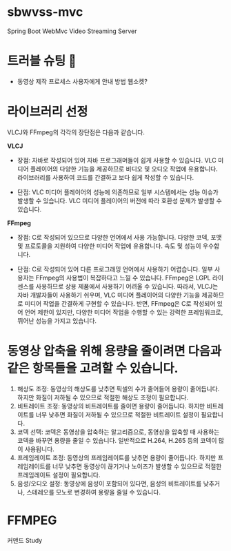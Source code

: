 # sbwvss-mvc
Spring Boot WebMvc Video Streaming Server


# 트러블 슈팅 🚀
- 동영상 제작 프로세스 사용자에게 안내 방법  웹소켓?

# 라이브러리 선정
VLCJ와 FFmpeg의 각각의 장단점은 다음과 같습니다.

<b>VLCJ</b>
- 장점: 자바로 작성되어 있어 자바 프로그래머들이 쉽게 사용할 수 있습니다.
VLC 미디어 플레이어의 다양한 기능을 제공하므로 비디오 및 오디오 작업에 유용합니다.
라이브러리를 사용하여 코드를 간결하고 보다 쉽게 작성할 수 있습니다.

- 단점: VLC 미디어 플레이어의 성능에 의존하므로 일부 시스템에서는 성능 이슈가 발생할 수 있습니다.
VLC 미디어 플레이어의 버전에 따라 호환성 문제가 발생할 수 있습니다.

<b>FFmpeg</b>
- 장점: C로 작성되어 있으므로 다양한 언어에서 사용 가능합니다.
다양한 코덱, 포맷 및 프로토콜을 지원하여 다양한 미디어 작업에 유용합니다.
속도 및 성능이 우수합니다.

- 단점: C로 작성되어 있어 다른 프로그래밍 언어에서 사용하기 어렵습니다.
일부 사용자는 FFmpeg의 사용법이 복잡하다고 느낄 수 있습니다.
FFmpeg은 LGPL 라이센스를 사용하므로 상용 제품에서 사용하기 어려울 수 있습니다.
따라서, VLCJ는 자바 개발자들이 사용하기 쉬우며, VLC 미디어 플레이어의 다양한 기능을 제공하므로 미디어 작업을 간결하게 구현할 수 있습니다. 반면, FFmpeg은 C로 작성되어 있어 언어 제한이 있지만, 다양한 미디어 작업을 수행할 수 있는 강력한 프레임워크로, 뛰어난 성능을 가지고 있습니다.

# 동영상 압축을 위해 용량을 줄이려면 다음과 같은 항목들을 고려할 수 있습니다.

1. 해상도 조정: 동영상의 해상도를 낮추면 픽셀의 수가 줄어들어 용량이 줄어듭니다. 하지만 화질이 저하될 수 있으므로 적절한 해상도 조정이 필요합니다.
2. 비트레이트 조정: 동영상의 비트레이트를 줄이면 용량이 줄어듭니다. 하지만 비트레이트를 너무 낮추면 화질이 저하될 수 있으므로 적절한 비트레이트 설정이 필요합니다.
3. 코덱 선택: 코덱은 동영상을 압축하는 알고리즘으로, 동영상을 압축할 때 사용하는 코덱을 바꾸면 용량을 줄일 수 있습니다. 일반적으로 H.264, H.265 등의 코덱이 많이 사용됩니다.
4. 프레임레이트 조정: 동영상의 프레임레이트를 낮추면 용량이 줄어듭니다. 하지만 프레임레이트를 너무 낮추면 동영상이 끊기거나 노이즈가 발생할 수 있으므로 적절한 프레임레이트 설정이 필요합니다.
5. 음성/오디오 설정: 동영상에 음성이 포함되어 있다면, 음성의 비트레이트를 낮추거나, 스테레오를 모노로 변경하여 용량을 줄일 수 있습니다.

# FFMPEG 
커맨드 Study
